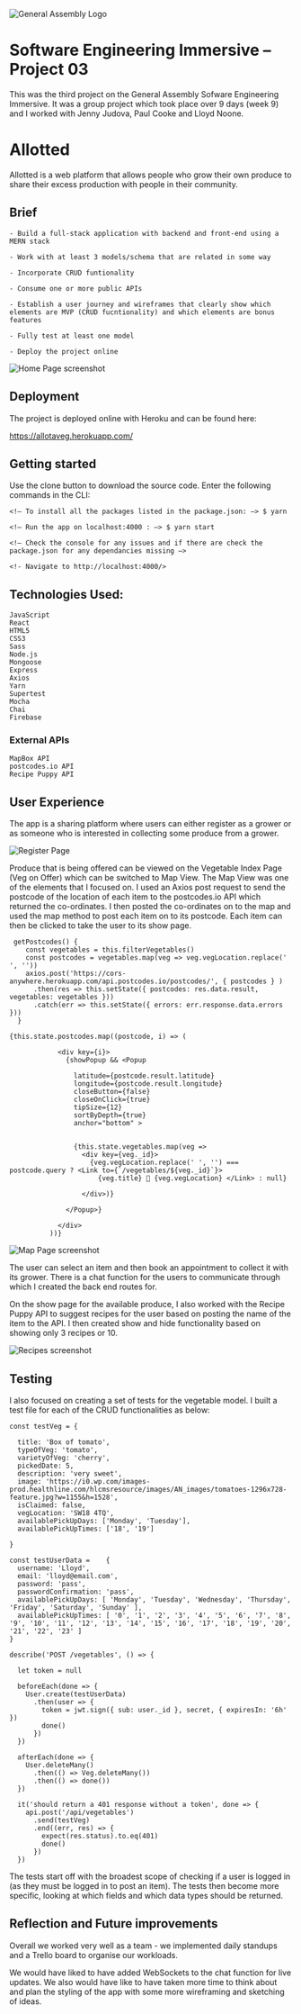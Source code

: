 ![General Assembly Logo](/src/assets/ga-logo.png)

# Software Engineering Immersive – Project 03

This was the third project on the General Assembly Sofware Engineering Immersive. It was a group project which took place over 9 days (week 9) and I worked with Jenny Judova, Paul Cooke and Lloyd Noone. 

# Allotted

Allotted is a web platform that allows people who grow their own produce to share their excess production with people in their community. 

## Brief


    - Build a full-stack application with backend and front-end using a MERN stack

    - Work with at least 3 models/schema that are related in some way 

    - Incorporate CRUD funtionality 

    - Consume one or more public APIs

    - Establish a user journey and wireframes that clearly show which elements are MVP (CRUD fucntionality) and which elements are bonus features

    - Fully test at least one model 

    - Deploy the project online 



![Home Page screenshot](/src/assets/home-page.png)


## Deployment 

The project is deployed online with Heroku and can be found here:

https://allotaveg.herokuapp.com/

## Getting started

Use the clone button to download the source code. Enter the following commands in the CLI: 

```
<!— To install all the packages listed in the package.json: —> $ yarn 

<!— Run the app on localhost:4000 : —> $ yarn start 

<!— Check the console for any issues and if there are check the package.json for any dependancies missing —>

<!- Navigate to http://localhost:4000/>
```
## Technologies Used:

    JavaScript
    React
    HTML5
    CSS3
    Sass
    Node.js
    Mongoose
    Express
    Axios
    Yarn
    Supertest
    Mocha
    Chai
    Firebase

### External APIs

    MapBox API
    postcodes.io API
    Recipe Puppy API

## User Experience 

The app is a sharing platform where users can either register as a grower or as someone who is interested in collecting some produce from a grower.

![Register Page](/src/assets/register-form.png)

Produce that is being offered can be viewed on the Vegetable Index Page (Veg on Offer) which can be switched to Map View. The Map View was one of the elements that I focused on. I used an Axios post request to send the postcode of the location of each item to the postcodes.io API which returned the co-ordinates. I then posted the co-ordinates on to the map and used the map method to post each item on to its postcode. Each item can then be clicked to take the user to its show page.


```
 getPostcodes() {
    const vegetables = this.filterVegetables()
    const postcodes = vegetables.map(veg => veg.vegLocation.replace(' ', ''))
    axios.post('https://cors-anywhere.herokuapp.com/api.postcodes.io/postcodes/', { postcodes } )
      .then(res => this.setState({ postcodes: res.data.result, vegetables: vegetables }))
      .catch(err => this.setState({ errors: err.response.data.errors }))
  }
  ```

  ```
  {this.state.postcodes.map((postcode, i) => (

              <div key={i}>
                {showPopup && <Popup

                  latitude={postcode.result.latitude}
                  longitude={postcode.result.longitude}
                  closeButton={false}
                  closeOnClick={true}
                  tipSize={12}
                  sortByDepth={true}
                  anchor="bottom" >


                  {this.state.vegetables.map(veg =>
                    <div key={veg._id}>
                      {veg.vegLocation.replace(' ', '') === postcode.query ? <Link to={`/vegetables/${veg._id}`}>
                        {veg.title} 🥕 {veg.vegLocation} </Link> : null}

                    </div>)}

                </Popup>}

              </div>
            ))} 
```

![Map Page screenshot](/src/assets/map-page.png)


The user can select an item and then book an appointment to collect it with its grower. There is a chat function for the users to communicate through which I created the back end routes for.

On the show page for the available produce, I also worked with the Recipe Puppy API to suggest recipes for the user based on posting the name of the item to the API. I then created show and hide functionality based on showing only 3 recipes or 10. 

![Recipes screenshot](/src/assets/recipes.png)

## Testing

I also focused on creating a set of tests for the vegetable model. I built a test file for each of the CRUD functionalities as below: 

```
const testVeg = {
  
  title: 'Box of tomato',
  typeOfVeg: 'tomato',
  varietyOfVeg: 'cherry',
  pickedDate: 5,
  description: 'very sweet',
  image: 'https://i0.wp.com/images-prod.healthline.com/hlcmsresource/images/AN_images/tomatoes-1296x728-feature.jpg?w=1155&h=1528',
  isClaimed: false,
  vegLocation: 'SW18 4TQ',
  availablePickUpDays: ['Monday', 'Tuesday'],
  availablePickUpTimes: ['18', '19']
  
}

const testUserData =    {
  username: 'Lloyd',
  email: 'lloyd@email.com',
  password: 'pass',
  passwordConfirmation: 'pass',
  availablePickUpDays: [ 'Monday', 'Tuesday', 'Wednesday', 'Thursday', 'Friday', 'Saturday', 'Sunday' ], 
  availablePickUpTimes: [ '0', '1', '2', '3', '4', '5', '6', '7', '8', '9', '10', '11', '12', '13', '14', '15', '16', '17', '18', '19', '20', '21', '22', '23' ]
}

describe('POST /vegetables', () => {

  let token = null 

  beforeEach(done => {
    User.create(testUserData)
      .then(user => {
        token = jwt.sign({ sub: user._id }, secret, { expiresIn: '6h' })
        done()
      })
  })

  afterEach(done => {
    User.deleteMany()
      .then(() => Veg.deleteMany())
      .then(() => done())
  })

  it('should return a 401 response without a token', done => {
    api.post('/api/vegetables')
      .send(testVeg)
      .end((err, res) => {
        expect(res.status).to.eq(401)
        done()
      })
  })
```

The tests start off with the broadest scope of checking if a user is logged in (as they must be logged in to post an item). The tests then become more specific, looking at which fields and which data types should be returned.

## Reflection and Future improvements 

Overall we worked very well as a team - we implemented daily standups and a Trello board to organise our workloads. 

We would have liked to have added WebSockets to the chat function for live updates. We also would have like to have taken more time to think about and plan the styling of the app with some more wireframing and sketching of ideas. 